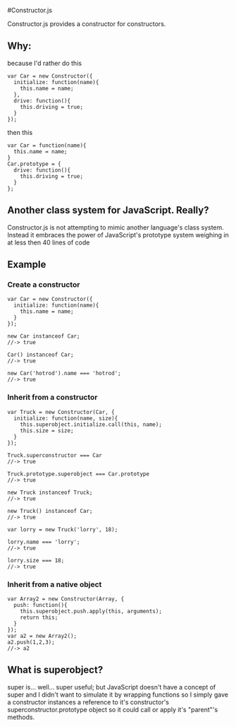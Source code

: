#Constructor.js

Constructor.js provides a constructor for constructors. 


## Why:

because I'd rather do this

    var Car = new Constructor({
      initialize: function(name){
        this.name = name;
      },
      drive: function(){
        this.driving = true;
      }
    });

then this

    var Car = function(name){
      this.name = name;
    }
    Car.prototype = {
      drive: function(){
        this.driving = true;
      }
    };
    

## Another class system for JavaScript. Really?

Constructor.js is not attempting to mimic another language's class system. Instead it embraces the power of JavaScript's prototype system weighing in at
less then 40 lines of code

## Example

### Create a constructor

    var Car = new Constructor({
      initialize: function(name){
        this.name = name;
      }
    });

    new Car instanceof Car;
    //-> true

    Car() instanceof Car;
    //-> true

    new Car('hotrod').name === 'hotrod';
    //-> true

### Inherit from a constructor

    var Truck = new Constructor(Car, {
      initialize: function(name, size){
        this.superobject.initialize.call(this, name);
        this.size = size;
      }
    });

    Truck.superconstructor === Car
    //-> true
    
    Truck.prototype.superobject === Car.prototype
    //-> true

    new Truck instanceof Truck;
    //-> true

    new Truck() instanceof Car;
    //-> true

    var lorry = new Truck('lorry', 18);

    lorry.name === 'lorry';
    //-> true

    lorry.size === 18;
    //-> true

### Inherit from a native object

    var Array2 = new Constructor(Array, {
      push: function(){
        this.superobject.push.apply(this, arguments);
        return this;
      }
    });
    var a2 = new Array2();
    a2.push(1,2,3);
    //-> a2

## What is superobject?

super is... well... super useful; but JavaScript doesn't have a concept of super and I didn't want to simulate it by wrapping functions
so I simply gave a constructor instances a reference to it's constructor's superconstructor.prototype object so it could call or apply
 it's "parent"'s methods. 